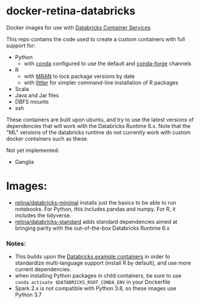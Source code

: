 # docker-retina-databricks

Docker images for use with
[Databricks Container Services](https://docs.databricks.com/clusters/custom-containers.html)

This repo contains the code used to create a custom containers with full support for:

- Python
  * with [conda](https://docs.conda.io/en/latest/miniconda.html) configured to use the default and [conda-forge](https://anaconda.org/conda-forge) channels
- R
  * with [MRAN](https://mran.microsoft.com/documents/rro/reproducibility) to lock package versions by date
  * with [littler](https://cran.r-project.org/web/packages/littler/vignettes/littler-examples.html) for simpler command-line installation of R packages
- Scala
- Java and Jar files
- DBFS mounts
- ssh

These containers are built upon ubuntu, and try to use the latest versions of dependencies that will work with the Databricks Runtime 6.x.  Note that the "ML" versions of the databricks runtime do not currently work with custom
docker containers such as these.

Not yet implemented:

- Ganglia

# Images:

* [retina/databricks-minimal](https://hub.docker.com/r/retina/databricks-minimal) installs just the basics to be able to run notebooks.  For Python, this includes pandas and numpy.  For R, it includes the tidyverse.
* [retina/databricks-standard](https://hub.docker.com/r/retina/databricks-standard) adds standard dependencies aimed at bringing parity with the out-of-the-box Databricks Runtime 6.x

### Notes:

- This builds upon the [Databricks example containers](https://github.com/databricks/containers) in order to standardize multi-language support (install R by default), and use more current dependencies.
- when installing Python packages in child containers, be sure to use `conda activate $DATABRICKS_ROOT_CONDA_ENV` in your Dockerfile
- Spark 2.x is not compatible with Python 3.8, so these images use Python 3.7

